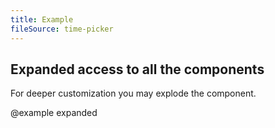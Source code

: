 ```yaml
---
title: Example
fileSource: time-picker
---
```


## Expanded access to all the components

For deeper customization you may explode the component.

@example expanded
